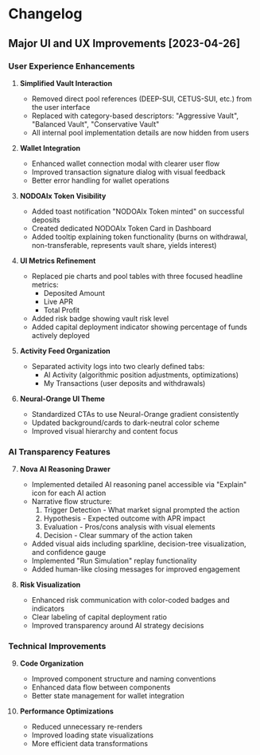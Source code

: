 # Changelog

## Major UI and UX Improvements [2023-04-26]

### User Experience Enhancements

1. **Simplified Vault Interaction**
   - Removed direct pool references (DEEP-SUI, CETUS-SUI, etc.) from the user interface
   - Replaced with category-based descriptors: "Aggressive Vault", "Balanced Vault", "Conservative Vault"
   - All internal pool implementation details are now hidden from users

2. **Wallet Integration**
   - Enhanced wallet connection modal with clearer user flow
   - Improved transaction signature dialog with visual feedback
   - Better error handling for wallet operations

3. **NODOAIx Token Visibility**
   - Added toast notification "NODOAIx Token minted" on successful deposits
   - Created dedicated NODOAIx Token Card in Dashboard
   - Added tooltip explaining token functionality (burns on withdrawal, non-transferable, represents vault share, yields interest)

4. **UI Metrics Refinement**
   - Replaced pie charts and pool tables with three focused headline metrics:
     - Deposited Amount
     - Live APR
     - Total Profit
   - Added risk badge showing vault risk level
   - Added capital deployment indicator showing percentage of funds actively deployed

5. **Activity Feed Organization**
   - Separated activity logs into two clearly defined tabs:
     - AI Activity (algorithmic position adjustments, optimizations)
     - My Transactions (user deposits and withdrawals)

6. **Neural-Orange UI Theme**
   - Standardized CTAs to use Neural-Orange gradient consistently
   - Updated background/cards to dark-neutral color scheme
   - Improved visual hierarchy and content focus

### AI Transparency Features

7. **Nova AI Reasoning Drawer**
   - Implemented detailed AI reasoning panel accessible via "Explain" icon for each AI action
   - Narrative flow structure:
     1. Trigger Detection - What market signal prompted the action
     2. Hypothesis - Expected outcome with APR impact
     3. Evaluation - Pros/cons analysis with visual elements
     4. Decision - Clear summary of the action taken
   - Added visual aids including sparkline, decision-tree visualization, and confidence gauge
   - Implemented "Run Simulation" replay functionality
   - Added human-like closing messages for improved engagement

8. **Risk Visualization**
   - Enhanced risk communication with color-coded badges and indicators
   - Clear labeling of capital deployment ratio
   - Improved transparency around AI strategy decisions

### Technical Improvements

9. **Code Organization**
   - Improved component structure and naming conventions
   - Enhanced data flow between components
   - Better state management for wallet integration

10. **Performance Optimizations**
    - Reduced unnecessary re-renders
    - Improved loading state visualizations
    - More efficient data transformations
